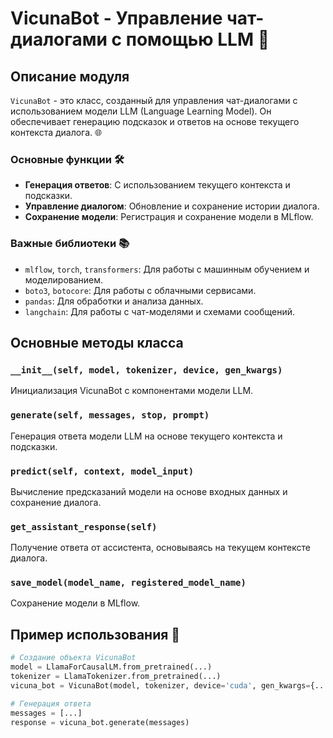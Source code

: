 # VicunaBot - Управление чат-диалогами с помощью LLM 🤖

## Описание модуля
`VicunaBot` - это класс, созданный для управления чат-диалогами с использованием модели LLM (Language Learning Model). Он обеспечивает генерацию подсказок и ответов на основе текущего контекста диалога. 🌐

### Основные функции 🛠️
- **Генерация ответов**: С использованием текущего контекста и подсказки.
- **Управление диалогом**: Обновление и сохранение истории диалога.
- **Сохранение модели**: Регистрация и сохранение модели в MLflow.

### Важные библиотеки 📚
- `mlflow`, `torch`, `transformers`: Для работы с машинным обучением и моделированием.
- `boto3`, `botocore`: Для работы с облачными сервисами.
- `pandas`: Для обработки и анализа данных.
- `langchain`: Для работы с чат-моделями и схемами сообщений.

## Основные методы класса

### `__init__(self, model, tokenizer, device, gen_kwargs)`
Инициализация VicunaBot с компонентами модели LLM.

### `generate(self, messages, stop, prompt)`
Генерация ответа модели LLM на основе текущего контекста и подсказки.

### `predict(self, context, model_input)`
Вычисление предсказаний модели на основе входных данных и сохранение диалога.

### `get_assistant_response(self)`
Получение ответа от ассистента, основываясь на текущем контексте диалога.

### `save_model(model_name, registered_model_name)`
Сохранение модели в MLflow.

## Пример использования 📝
```python
# Создание объекта VicunaBot
model = LlamaForCausalLM.from_pretrained(...)
tokenizer = LlamaTokenizer.from_pretrained(...)
vicuna_bot = VicunaBot(model, tokenizer, device='cuda', gen_kwargs={...})

# Генерация ответа
messages = [...]
response = vicuna_bot.generate(messages)
```
